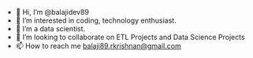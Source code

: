 - 👋 Hi, I’m @balajidev89
- 👀 I’m interested in coding, technology enthusiast.
- 🌱 I’m a data scientist.
- 💞️ I’m looking to collaborate on ETL Projects and Data Science Projects
- 📫 How to reach me balaji89.rkrishnan@gmail.com

<!---
balajidev89/balajidev89 is a ✨ special ✨ repository because its `README.md` (this file) appears on your GitHub profile.
You can click the Preview link to take a look at your changes.
--->
